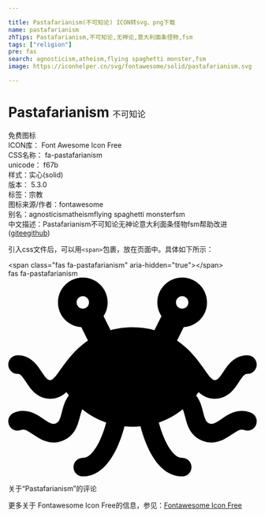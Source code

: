 ```yaml
---

title: Pastafarianism(不可知论) ICON转svg、png下载
name: pastafarianism
zhTips: Pastafarianism,不可知论,无神论,意大利面条怪物,fsm
tags: ["religion"]
pre: fas
search: agnosticism,atheism,flying spaghetti monster,fsm
image: https://iconhelper.cn/svg/fontawesome/solid/pastafarianism.svg

---
```


# Pastafarianism  <small style="font-size: 60%;font-weight: 100">不可知论</small>


<div class="detail-page">
<p>
<span><span class="badge-success badge">免费图标</span> </span>
<br/>
<span>
ICON库：
<span class="badge-secondary badge">Font Awesome Icon Free</span> 
</span>
<br/>
<span>
CSS名称：
<span class="badge-secondary badge">fa-pastafarianism</span> 
</span>
<br/>
<span>
unicode：
<span class="badge-secondary badge">f67b</span> 
<copy-btn content='f67b' btn-title=""></copy-btn>
<copy-btn :content='String.fromCodePoint(parseInt("f67b", 16))' btn-title="复制U"></copy-btn>
</span><br/><span>样式：<span class="badge-light badge">实心(solid)</span></span>
<br/>
<span>
版本：
<span class="badge-secondary badge">5.3.0</span> 
</span><br/><span>标签：<span class="badge-light badge"><router-link to="/tags/religion.html">宗教</router-link></span></span>
<br/>
<span>图标来源/作者：<span class="badge-light badge">fontawesome</span></span> 
<br/>
<span>别名：<span class="badge-light badge">agnosticism</span><span class="badge-light badge">atheism</span><span class="badge-light badge">flying spaghetti monster</span><span class="badge-light badge">fsm</span></span><br/><span class="zh-detail">中文描述：<span class="badge-primary badge">Pastafarianism</span><span class="badge-primary badge">不可知论</span><span class="badge-primary badge">无神论</span><span class="badge-primary badge">意大利面条怪物</span><span class="badge-primary badge">fsm</span><span class="help-link"><span>帮助改进</span>(<a href="https://gitee.com/liuwave/icon-helper/edit/master/json/fontawesome/solid/pastafarianism.json" target="_blank" rel="noopener noreferrer">gitee</a><a href="https://github.com/liuwave/icon-helper/edit/master/json/fontawesome/solid/pastafarianism.json" target="_blank" rel="noopener noreferrer">github</a></span>)</span><br/>
</p>
</div>
<div class="alert alert-dark">
  <i class="fas fa-pastafarianism fa-xs"></i>
  <i class="fas fa-pastafarianism fa-sm"></i>
  <i class="fas fa-pastafarianism fa-lg"></i>
  <i class="fas fa-pastafarianism fa-2x"></i>
  <i class="fas fa-pastafarianism fa-3x"></i>
  <i class="fas fa-pastafarianism fa-5x"></i>
  <i class="fas fa-pastafarianism fa-7x"></i>
</div>
<div>
  <p>引入css文件后，可以用<code>&lt;span&gt;</code>包裹，放在页面中。具体如下所示：    
  </p>
  <div class="alert alert-primary" style="font-size: 14px">
    &lt;span class="fas fa-pastafarianism" aria-hidden="true"&gt;&lt;/span&gt;
    <copy-btn content='<span class="fas fa-pastafarianism" aria-hidden="true"></span>'></copy-btn>
  </div>
  <div class="alert alert-secondary">
    <i class="fas fa-pastafarianism"
    style="font-size: 24px"
    aria-hidden="true"></i> fas fa-pastafarianism
    <copy-btn content="fas fa-pastafarianism" btn-title="复制图标名称"></copy-btn>
  </div>
</div>
<div id="svg" class="svg-wrap">
<svg xmlns="http://www.w3.org/2000/svg" viewBox="0 0 640 512"><path d="M624.54 347.67c-32.7-12.52-57.36 4.25-75.37 16.45-17.06 11.53-23.25 14.42-31.41 11.36-8.12-3.09-10.83-9.38-15.89-29.38-3.33-13.15-7.44-29.32-17.95-42.65 2.24-2.91 4.43-5.79 6.38-8.57C500.47 304.45 513.71 312 532 312c33.95 0 50.87-25.78 62.06-42.83 10.59-16.14 15-21.17 21.94-21.17 13.25 0 24-10.75 24-24s-10.75-24-24-24c-33.95 0-50.87 25.78-62.06 42.83-10.6 16.14-15 21.17-21.94 21.17-17.31 0-37.48-61.43-97.26-101.91l17.25-34.5C485.43 125.5 512 97.98 512 64c0-35.35-28.65-64-64-64s-64 28.65-64 64c0 13.02 3.94 25.1 10.62 35.21l-18.15 36.3c-16.98-4.6-35.6-7.51-56.46-7.51s-39.49 2.91-56.46 7.51l-18.15-36.3C252.06 89.1 256 77.02 256 64c0-35.35-28.65-64-64-64s-64 28.65-64 64c0 33.98 26.56 61.5 60.02 63.6l17.25 34.5C145.68 202.44 125.15 264 108 264c-6.94 0-11.34-5.03-21.94-21.17C74.88 225.78 57.96 200 24 200c-13.25 0-24 10.75-24 24s10.75 24 24 24c6.94 0 11.34 5.03 21.94 21.17C57.13 286.22 74.05 312 108 312c18.29 0 31.53-7.55 41.7-17.11 1.95 2.79 4.14 5.66 6.38 8.57-10.51 13.33-14.62 29.5-17.95 42.65-5.06 20-7.77 26.28-15.89 29.38-8.11 3.06-14.33.17-31.41-11.36-18.03-12.2-42.72-28.92-75.37-16.45-12.39 4.72-18.59 18.58-13.87 30.97 4.72 12.41 18.61 18.61 30.97 13.88 8.16-3.09 14.34-.19 31.39 11.36 13.55 9.16 30.83 20.86 52.42 20.84 7.17 0 14.83-1.28 22.97-4.39 32.66-12.44 39.98-41.33 45.33-62.44 2.21-8.72 3.99-14.49 5.95-18.87 16.62 13.61 36.95 25.88 61.64 34.17-9.96 37-32.18 90.8-60.26 90.8-13.25 0-24 10.75-24 24s10.75 24 24 24c66.74 0 97.05-88.63 107.42-129.14 6.69.6 13.42 1.14 20.58 1.14s13.89-.54 20.58-1.14C350.95 423.37 381.26 512 448 512c13.25 0 24-10.75 24-24s-10.75-24-24-24c-27.94 0-50.21-53.81-60.22-90.81 24.69-8.29 45-20.56 61.62-34.16 1.96 4.38 3.74 10.15 5.95 18.87 5.34 21.11 12.67 50 45.33 62.44 8.14 3.11 15.8 4.39 22.97 4.39 21.59 0 38.87-11.69 52.42-20.84 17.05-11.55 23.28-14.45 31.39-11.36 12.39 4.75 26.27-1.47 30.97-13.88 4.71-12.4-1.49-26.26-13.89-30.98zM448 48c8.82 0 16 7.18 16 16s-7.18 16-16 16-16-7.18-16-16 7.18-16 16-16zm-256 0c8.82 0 16 7.18 16 16s-7.18 16-16 16-16-7.18-16-16 7.18-16 16-16z"/></svg>
</div>
<detail full-name='fa-pastafarianism'></detail>

<Vssue title="关于“Pastafarianism”的评论" >关于“Pastafarianism”的评论</Vssue>
    
<div><p>更多关于  Fontawesome Icon Free的信息，参见：<a target="_blank" href="https://iconhelper.cn/fontawesome.html">Fontawesome Icon Free</a>
</p></div>
